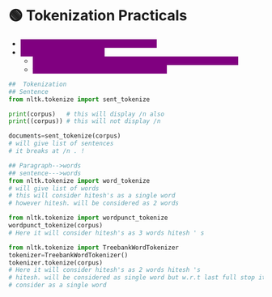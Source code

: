 # 🟢 Tokenization Practicals

* <mark style="color:purple;background-color:purple;">**print((corpus)) # This will not display /n**</mark>
* <mark style="color:purple;background-color:purple;">**Use nltk for tokenization**</mark>
  * <mark style="color:purple;background-color:purple;">**sent\_tokenize ⇒ for sentence tokenization — breaks at /n . !**</mark>
  * <mark style="color:purple;background-color:purple;">**word\_tokenize ⇒ for word tokenization**</mark>

```python
##  Tokenization
## Sentence
from nltk.tokenize import sent_tokenize

print(corpus)   # this will display /n also
print((corpus)) # this will not display /n

documents=sent_tokenize(corpus) 
# will give list of sentences
# it breaks at /n . !

## Paragraph-->words
## sentence--->words
from nltk.tokenize import word_tokenize
# will give list of words
# this will consider hitesh's as a single word
# however hitesh. will be considered as 2 words

from nltk.tokenize import wordpunct_tokenize
wordpunct_tokenize(corpus)
# Here it will consider hitesh's as 3 words hitesh ' s

from nltk.tokenize import TreebankWordTokenizer
tokenizer=TreebankWordTokenizer()
tokenizer.tokenize(corpus)
# Here it will consider hitesh's as 2 words hitesh 's
# hitesh. will be considered as single word but w.r.t last full stop it will
# consider as a single word
```
